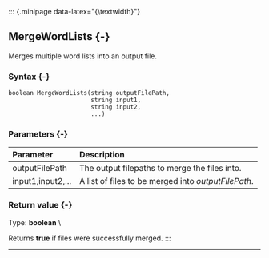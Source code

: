 ::: {.minipage data-latex="{\textwidth}"}
## MergeWordLists {-}

Merges multiple word lists into an output file.

### Syntax {-}

```{sql}
boolean MergeWordLists(string outputFilePath,
                       string input1,
                       string input2,
                       ...)
```

### Parameters {-}

**Parameter** | **Description**
| :-- | :-- |
outputFilePath | The output filepaths to merge the files into.
input1,input2,... | A list of files to be merged into *outputFilePath*.

### Return value {-}

Type: **boolean** \

Returns **true** if files were successfully merged.
:::
***
